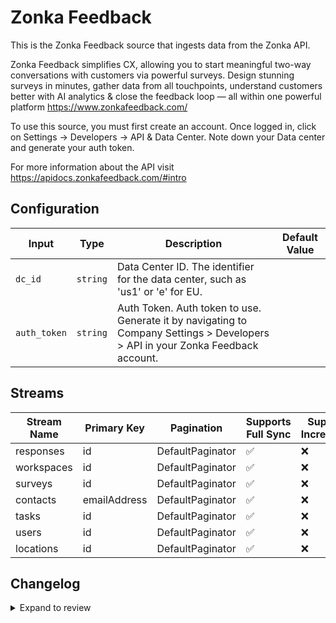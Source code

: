 # Zonka Feedback
This is the Zonka Feedback source that ingests data from the Zonka API.

Zonka Feedback simplifies CX, allowing you to start meaningful two-way conversations with customers via powerful surveys. Design stunning surveys in minutes, gather data from all touchpoints, understand customers better with AI analytics &amp; close the feedback loop — all within one powerful platform https://www.zonkafeedback.com/

To use this source, you must first create an account. Once logged in, click on Settings -&gt; Developers -&gt; API &amp; Data Center. Note down your Data center and generate your auth token. 

For more information about the API visit https://apidocs.zonkafeedback.com/#intro

## Configuration

| Input | Type | Description | Default Value |
|-------|------|-------------|---------------|
| `dc_id` | `string` | Data Center ID. The identifier for the data center, such as &#39;us1&#39; or &#39;e&#39; for EU. |  |
| `auth_token` | `string` | Auth Token. Auth token to use. Generate it by navigating to Company Settings &gt; Developers &gt; API in your Zonka Feedback account. |  |

## Streams
| Stream Name | Primary Key | Pagination | Supports Full Sync | Supports Incremental |
|-------------|-------------|------------|---------------------|----------------------|
| responses | id | DefaultPaginator | ✅ |  ❌  |
| workspaces | id | DefaultPaginator | ✅ |  ❌  |
| surveys | id | DefaultPaginator | ✅ |  ❌  |
| contacts | emailAddress | DefaultPaginator | ✅ |  ❌  |
| tasks | id | DefaultPaginator | ✅ |  ❌  |
| users | id | DefaultPaginator | ✅ |  ❌  |
| locations | id | DefaultPaginator | ✅ |  ❌  |

## Changelog

<details>
  <summary>Expand to review</summary>

| Version          | Date              | Pull Request | Subject        |
|------------------|-------------------|--------------|----------------|
| 0.0.35 | 2025-10-07 | [67481](https://github.com/airbytehq/airbyte/pull/67481) | Update dependencies |
| 0.0.34 | 2025-09-30 | [66946](https://github.com/airbytehq/airbyte/pull/66946) | Update dependencies |
| 0.0.33 | 2025-09-24 | [66313](https://github.com/airbytehq/airbyte/pull/66313) | Update dependencies |
| 0.0.32 | 2025-09-09 | [65736](https://github.com/airbytehq/airbyte/pull/65736) | Update dependencies |
| 0.0.31 | 2025-08-24 | [65447](https://github.com/airbytehq/airbyte/pull/65447) | Update dependencies |
| 0.0.30 | 2025-08-09 | [64828](https://github.com/airbytehq/airbyte/pull/64828) | Update dependencies |
| 0.0.29 | 2025-08-02 | [64364](https://github.com/airbytehq/airbyte/pull/64364) | Update dependencies |
| 0.0.28 | 2025-07-26 | [64088](https://github.com/airbytehq/airbyte/pull/64088) | Update dependencies |
| 0.0.27 | 2025-07-20 | [63662](https://github.com/airbytehq/airbyte/pull/63662) | Update dependencies |
| 0.0.26 | 2025-07-12 | [63162](https://github.com/airbytehq/airbyte/pull/63162) | Update dependencies |
| 0.0.25 | 2025-07-05 | [62690](https://github.com/airbytehq/airbyte/pull/62690) | Update dependencies |
| 0.0.24 | 2025-06-28 | [62205](https://github.com/airbytehq/airbyte/pull/62205) | Update dependencies |
| 0.0.23 | 2025-06-21 | [61762](https://github.com/airbytehq/airbyte/pull/61762) | Update dependencies |
| 0.0.22 | 2025-06-15 | [61230](https://github.com/airbytehq/airbyte/pull/61230) | Update dependencies |
| 0.0.21 | 2025-05-24 | [60747](https://github.com/airbytehq/airbyte/pull/60747) | Update dependencies |
| 0.0.20 | 2025-05-10 | [59986](https://github.com/airbytehq/airbyte/pull/59986) | Update dependencies |
| 0.0.19 | 2025-05-04 | [58941](https://github.com/airbytehq/airbyte/pull/58941) | Update dependencies |
| 0.0.18 | 2025-04-19 | [58571](https://github.com/airbytehq/airbyte/pull/58571) | Update dependencies |
| 0.0.17 | 2025-04-13 | [58048](https://github.com/airbytehq/airbyte/pull/58048) | Update dependencies |
| 0.0.16 | 2025-04-05 | [57374](https://github.com/airbytehq/airbyte/pull/57374) | Update dependencies |
| 0.0.15 | 2025-03-29 | [56834](https://github.com/airbytehq/airbyte/pull/56834) | Update dependencies |
| 0.0.14 | 2025-03-22 | [56344](https://github.com/airbytehq/airbyte/pull/56344) | Update dependencies |
| 0.0.13 | 2025-03-09 | [55656](https://github.com/airbytehq/airbyte/pull/55656) | Update dependencies |
| 0.0.12 | 2025-03-01 | [55159](https://github.com/airbytehq/airbyte/pull/55159) | Update dependencies |
| 0.0.11 | 2025-02-23 | [54633](https://github.com/airbytehq/airbyte/pull/54633) | Update dependencies |
| 0.0.10 | 2025-02-16 | [54125](https://github.com/airbytehq/airbyte/pull/54125) | Update dependencies |
| 0.0.9 | 2025-02-08 | [53597](https://github.com/airbytehq/airbyte/pull/53597) | Update dependencies |
| 0.0.8 | 2025-02-01 | [53123](https://github.com/airbytehq/airbyte/pull/53123) | Update dependencies |
| 0.0.7 | 2025-01-25 | [52550](https://github.com/airbytehq/airbyte/pull/52550) | Update dependencies |
| 0.0.6 | 2025-01-18 | [51939](https://github.com/airbytehq/airbyte/pull/51939) | Update dependencies |
| 0.0.5 | 2025-01-11 | [51471](https://github.com/airbytehq/airbyte/pull/51471) | Update dependencies |
| 0.0.4 | 2024-12-28 | [50829](https://github.com/airbytehq/airbyte/pull/50829) | Update dependencies |
| 0.0.3 | 2024-12-21 | [50388](https://github.com/airbytehq/airbyte/pull/50388) | Update dependencies |
| 0.0.2 | 2024-12-14 | [49454](https://github.com/airbytehq/airbyte/pull/49454) | Update dependencies |
| 0.0.1 | 2024-10-29 | | Initial release by [@aazam-gh](https://github.com/aazam-gh) via Connector Builder |

</details>
